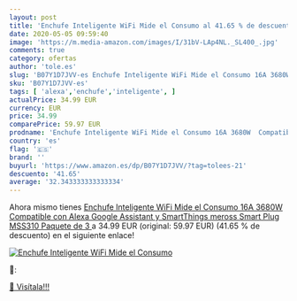 ```yaml
---
layout: post
title: 'Enchufe Inteligente WiFi Mide el Consumo al 41.65 % de descuento'
date: 2020-05-05 09:59:40
image: 'https://m.media-amazon.com/images/I/31bV-LAp4NL._SL400_.jpg'
comments: true
category: ofertas
author: 'tole.es'
slug: 'B07Y1D7JVV-es Enchufe Inteligente WiFi Mide el Consumo 16A 3680W...'
sku: 'B07Y1D7JVV-es'
tags: [ 'alexa','enchufe','inteligente', ]
actualPrice: 34.99 EUR
currency: EUR
price: 34.99
comparePrice: 59.97 EUR
prodname: 'Enchufe Inteligente WiFi Mide el Consumo 16A 3680W  Compatible con Alexa  Google Assistant y SmartThings  meross Smart Plug  MSS310  Paquete de 3 '
country: 'es'
flag: '🇪🇸'
brand: ''
buyurl: 'https://www.amazon.es/dp/B07Y1D7JVV/?tag=tolees-21'
descuento: '41.65'
average: '32.343333333333334'
---
```


Ahora mismo tienes [Enchufe Inteligente WiFi Mide el Consumo 16A 3680W  Compatible con Alexa  Google Assistant y SmartThings  meross Smart Plug  MSS310  Paquete de 3 ](https://www.amazon.es/dp/B07Y1D7JVV/?tag=tolees-21) a 34.99 EUR (original: 59.97 EUR) (41.65 %  de descuento) en el siguiente enlace!

[![Enchufe Inteligente WiFi Mide el Consumo](https://m.media-amazon.com/images/I/31bV-LAp4NL._SL400_.jpg)](https://www.amazon.es/dp/B07Y1D7JVV/?tag=tolees-21)

🔎:


[🛒 Visítala!!!](https://www.amazon.es/dp/B07Y1D7JVV/?tag=tolees-21)
